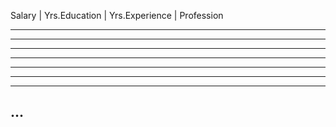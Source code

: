 Salary | Yrs.Education | Yrs.Experience | Profession

----------------------------------------------------
----------------------------------------------------
----------------------------------------------------
----------------------------------------------------
----------------------------------------------------
----------------------------------------------------
----------------------------------------------------
...
----------------------------------------------------
